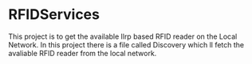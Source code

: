 # RFIDServices
This project is to get the available llrp based RFID reader on the Local Network.
In this project there is a file called Discovery which ll fetch the avaliable RFID reader from the local network.
